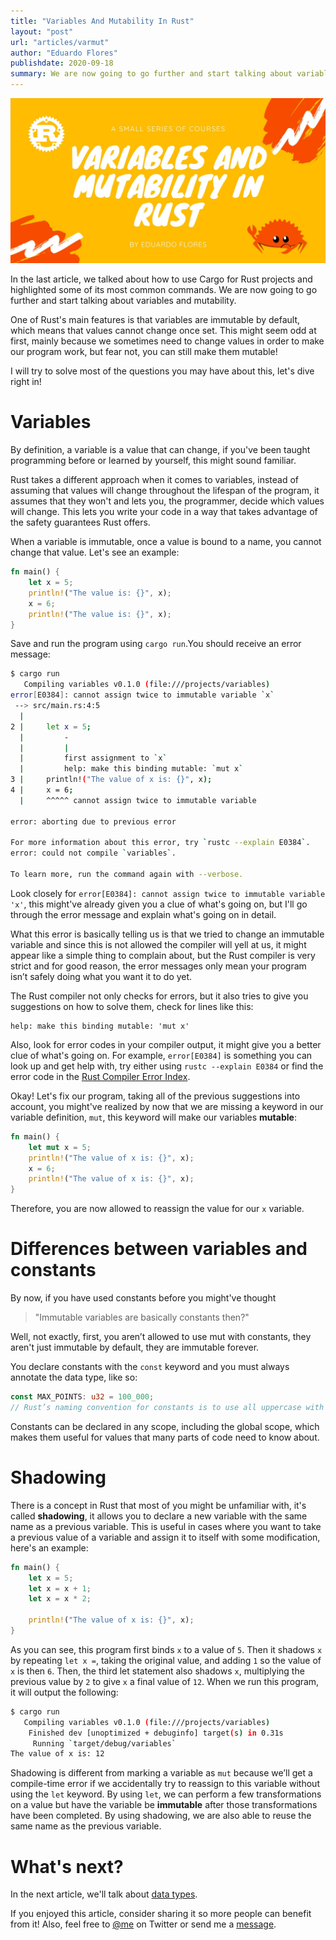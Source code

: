 ```yaml
---
title: "Variables And Mutability In Rust"
layout: "post"
url: "articles/varmut"
author: "Eduardo Flores"
publishdate: 2020-09-18
summary: We are now going to go further and start talking about variables and mutability.
---
```


![Header](46GVcAL8q.png)

In the last article, we talked about how to use Cargo for Rust projects and highlighted some of its most common commands. We are now going to go further and start talking about variables and mutability.

One of Rust's main features is that variables are immutable by default, which means that values cannot change once set. This might seem odd at first, mainly because we sometimes need to change values in order to make our program work, but fear not, you can still make them mutable!

I will try to solve most of the questions you may have about this, let's dive right in!

# Variables

By definition, a variable is a value that can change, if you've been taught programming before or learned by yourself, this might sound familiar.

Rust takes a different approach when it comes to variables, instead of assuming that values will change throughout the lifespan of the program, it assumes that they won't and lets you, the programmer, decide which values will change. This lets you write your code in a way that takes advantage of the safety guarantees Rust offers.

When a variable is immutable, once a value is bound to a name, you cannot change that value. Let's see an example:

```rust
fn main() {
    let x = 5;
    println!("The value is: {}", x);
    x = 6;
    println!("The value is: {}", x);
}
```

Save and run the program using `cargo run`.You should receive an error message:

```bash
$ cargo run
   Compiling variables v0.1.0 (file:///projects/variables)
error[E0384]: cannot assign twice to immutable variable `x`
 --> src/main.rs:4:5
  |
2 |     let x = 5;
  |         -
  |         |
  |         first assignment to `x`
  |         help: make this binding mutable: `mut x`
3 |     println!("The value of x is: {}", x);
4 |     x = 6;
  |     ^^^^^ cannot assign twice to immutable variable

error: aborting due to previous error

For more information about this error, try `rustc --explain E0384`.
error: could not compile `variables`.

To learn more, run the command again with --verbose.
```

Look closely for `error[E0384]: cannot assign twice to immutable variable 'x'`, this might've already given you a clue of what's going on, but I'll go through the error message and explain what's going on in detail.

What this error is basically telling us is that we tried to change an immutable variable and since this is not allowed the compiler will yell at us, it might appear like a simple thing to complain about, but the Rust compiler is very strict and for good reason, the error messages only mean your program isn’t safely doing what you want it to do yet.

The Rust compiler not only checks for errors, but it also tries to give you suggestions on how to solve them, check for lines like this:

```
help: make this binding mutable: 'mut x'
```

Also, look for error codes in your compiler output, it might give you a better clue of what's going on. For example, `error[E0384]` is something you can look up and get help with, try either using `rustc --explain E0384` or find the error code in the [Rust Compiler Error Index](https://doc.rust-lang.org/error-index.html).

Okay! Let's fix our program, taking all of the previous suggestions into account, you might've realized by now that we are missing a keyword in our variable definition, `mut`, this keyword will make our variables **mutable**:

```rust
fn main() {
    let mut x = 5;
    println!("The value of x is: {}", x);
    x = 6;
    println!("The value of x is: {}", x);
}
```

Therefore, you are now allowed to reassign the value for our `x` variable.

# Differences between variables and constants

By now, if you have used constants before you might've thought

> "Immutable variables are basically constants then?"

Well, not exactly, first, you aren’t allowed to use mut with constants, they aren't just immutable by default, they are immutable forever.

You declare constants with the `const` keyword and you must always annotate the data type, like so:

```rust
const MAX_POINTS: u32 = 100_000;
// Rust’s naming convention for constants is to use all uppercase with underscores between words, and underscores can be inserted in numeric literals to improve readability
```

Constants can be declared in any scope, including the global scope, which makes them useful for values that many parts of code need to know about.

# Shadowing

There is a concept in Rust that most of you might be unfamiliar with, it's called **shadowing**, it allows you to declare a new variable with the same name as a previous variable. This is useful in cases where you want to take a previous value of a variable and assign it to itself with some modification, here's an example:

```rust
fn main() {
    let x = 5;
    let x = x + 1;
    let x = x * 2;

    println!("The value of x is: {}", x);
}

```

As you can see, this program first binds `x` to a value of `5`. Then it shadows `x` by repeating `let x =`, taking the original value, and adding `1` so the value of `x` is then `6`. Then, the third let statement also shadows `x`, multiplying the previous value by `2` to give `x` a final value of `12`. When we run this program, it will output the following:

```bash
$ cargo run
   Compiling variables v0.1.0 (file:///projects/variables)
    Finished dev [unoptimized + debuginfo] target(s) in 0.31s
     Running `target/debug/variables`
The value of x is: 12
```

Shadowing is different from marking a variable as `mut` because we’ll get a compile-time error if we accidentally try to reassign to this variable without using the `let` keyword. By using `let`, we can perform a few transformations on a value but have the variable be **immutable** after those transformations have been completed. By using shadowing, we are also able to reuse the same name as the previous variable.

# What's next?

In the next article, we'll talk about [data types](/articles/datatypes).

If you enjoyed this article, consider sharing it so more people can benefit from it! Also, feel free to [@me](https://twitter.com/edfloreshz) on Twitter or send me a [message](https://t.me/edfloreshz).
